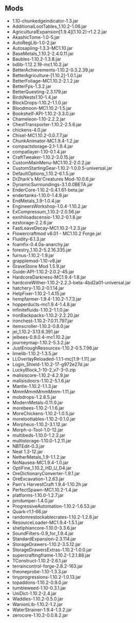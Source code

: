 ## Mods
* 1.10-chunkedgeindicator-1.3.jar
* AdditionalLootTables_1.10.2-1.06.jar
* AgriculturalExpansion[1.9.4][1.10.2]-r1.2.2.jar
* AkashicTome-1.0-5.jar
* AutoRegLib-1.0-2.jar
* Autosapling-1.3.3-MC1.10.jar
* BaseMetals_1.10.2-2.4.0.11.jar
* Baubles-1.10.2-1.3.8.jar
* bdlib-1.12.2.19-mc1.10.2.jar
* BetterAchievements-1.10.2-0.3.2.39.jar
* BetterAgriculture-[1.10.2]-1.0.1.jar
* BetterFoliage-MC1.10.2-2.1.2.jar
* BetterFps-1.3.2.jar
* BetterQuesting-2.3.179.jar
* BirdsNests1.10-1.4.jar
* BlockDrops-1.10.2-1.1.0.jar
* Bloodmoon-MC1.10.2-1.5.jar
* Bookshelf-API-1.10.2-3.3.0.jar
* Chameleon-1.10-2.2.2.jar
* ChestTransporter-1.10.2-2.5.6.jar
* chickens-4.0.jar
* Chisel-MC1.10.2-0.0.7.7.jar
* ChunkAnimator-MC1.9.4-1.2.jar
* compactstorage-2.1-1.9.4.jar
* compatlayer-1.10-0.1.4.jar
* CraftTweaker-1.10.2-3.0.15.jar
* CustomMainMenu-MC1.10.2-2.0.2.jar
* CustomStartingGear-1.10.2-1.0.0.5-universal.jar
* DefaultOptions_1.10.2-6.1.5.jar
* DrZhark's Mo'Creatures Mod-10.0.6.jar
* DynamicSurroundings-3.1.0.0BETA.jar
* EnderCore-1.10.2-0.4.1.61-beta.jar
* endertanks-1.10.0-1.4.9.jar
* EndMetals_1.9-1.0.4.jar
* EngineersWorkshop-1.0.4-1.10.2.jar
* ExCompressum_1.10.2-2.0.56.jar
* exnihiloadscensio-1.10.2-0.1.8.jar
* ezstorage-2.2.6.jar
* FastLeaveDecay-MC1.10.2-1.2.3.jar
* Flowercraftmod v6.01 - MC1.10.2 Forge.jar
* Fluidity-6.1.3.jar
* foamfix-0.4.0a-anarchy.jar
* forestry_1.10.2-5.2.16.335.jar
* furnus-1.10.2-1.9.jar
* grapplemod-1.10-v8.jar
* GraveStone Mod 1.5.9.jar
* Guide-API-1.10.2-2.0.2-45.jar
* HardcoreDarkness-MC1.9.4-1.8.jar
* hardcoreWither-1.10.2-2.2.3-beta-4bd2a01-universal.jar
* hatchery-1.10.2-0.1.14.jar
* HelpFixer-1.10.2-1.4.15.jar
* hempfarmer-1.9.4-1.10.2-1.7.3.jar
* hopperducts-mc1.9.4-1.4.8.jar
* infinitefluids-1.10.2-1.1.0.jar
* IronBackpacks-1.10.2-2.2.20.jar
* ironchest-1.10.2-7.0.11.797.jar
* itemscroller-1.10.2-0.8.0.jar
* jei_1.10.2-3.13.6.391.jar
* jeibees-0.9.0.4-mc1.10.2.jar
* journeymap-1.10.2-5.3.2.jar
* JustEnoughResources-1.10.2-0.5.7.96.jar
* limelib-1.10.2-1.3.5.jar
* LLOverlayReloaded-1.1.1-mc[1.9-1.11].jar
* Login_Shield-1.10.2-17-g972e27d.jar
* LuckyBlock_1-10-2_v7-3-0.zip
* malisiscore-1.10.2-4.2.9.jar
* malisisdoors-1.10.2-5.1.6.jar
* Mantle-1.10.2-1.1.3.jar
* MmmMmmMmmMmm-1.11.jar
* mobdrops-1.2.8.5.jar
* ModernMetals-0.11.0.jar
* morebees-1.10.2-1.1.6.jar
* MoreChickens-1.10.2-1.0.5.jar
* moreloottables-1.10.2-0.1.0.jar
* Morpheus-1.10.2-3.1.12.jar
* Morph-o-Tool-1.0-12.jar
* multibeds-1.10.0-1.2.2.jar
* multistorage-1.10.0-1.2.11.jar
* NBTEdit-0.3.jar
* Neat 1.3-12.jar
* NetherMetals_1.9-1.1.2.jar
* NoNausea-MC1.9.4-1.0.jar
* OptiFine_1.10.2_HD_U_D4.jar
* OreDictionaryConverter-1.9.1.jar
* OreExcavation-1.2.63.jar
* Pam's HarvestCraft 1.9.4-1.10.2h.jar
* PerfectSpawn-MC1.10.2-1.4.jar
* platforms-1.10.0-1.2.7.jar
* pmdumper-1.4.0.jar
* ProgressiveAutomation-1.10.2-1.6.53.jar
* Quark-r1.1-66.jar
* randomrestockablecrates-1.10.2-1.2.6.jar
* ResourceLoader-MC1.9.4-1.5.1.jar
* shetiphiancore-1.10.0-3.3.6.jar
* SoundFilters-0.9_for_1.9.4.jar
* StandardExpansion-2.3.114.jar
* StorageDrawers-1.10.2-3.5.12.jar
* StorageDrawersExtras-1.10.2-1.0.0.jar
* supercraftingframe-1.10.2-1.2.1.88.jar
* TConstruct-1.10.2-2.6.1.jar
* terraincontrol-forge-2.8.2-163.jar
* theoneprobe-1.10-1.3.3.jar
* tinyprogressions-1.10.2-1.0.13.jar
* topaddons-1.10.2-0.9.0.jar
* tumbleweed-1.10-0.3.1.jar
* UniDict-1.10.2-2.4.jar
* Waddles-1.10.2-0.5.0.jar
* WanionLib-1.10.2-1.2.jar
* WaterStrainer-1.9.4-1.3.2.jar
* zerocore-1.10.2-0.0.8.2.jar
